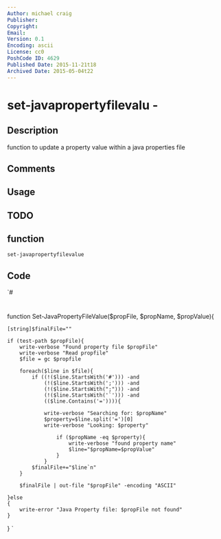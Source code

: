 ```yaml
---
Author: michael craig
Publisher: 
Copyright: 
Email: 
Version: 0.1
Encoding: ascii
License: cc0
PoshCode ID: 4629
Published Date: 2015-11-21t18
Archived Date: 2015-05-04t22
---
```


# set-javapropertyfilevalu - 

## Description

function to update a property value within a java properties file

## Comments



## Usage



## TODO



## function

`set-javapropertyfilevalue`

## Code

`#
 #
 function Set-JavaPropertyFileValue($propFile, $propName, $propValue){
 
 	[string]$finalFile=""
 	
 	if (test-path $propFile){
 		write-verbose "Found property file $propFile"
 		write-verbose "Read propfile"
 		$file = gc $propfile
 		
 		foreach($line in $file){
 			if ((!($line.StartsWith('#'))) -and
 				(!($line.StartsWith(';'))) -and
 				(!($line.StartsWith(";"))) -and
 				(!($line.StartsWith('`'))) -and
 				(($line.Contains('=')))){
 				
 				write-verbose "Searching for: $propName"
 				$property=$line.split('=')[0]
 				write-verbose "Looking: $property" 
 					
 					if ($propName -eq $property){
 						write-verbose "found property name"
 						$line="$propName=$propValue"
 					}
 				}
 			$finalFile+="$line`n"
 		}
 		
 		$finalFile | out-file "$propFile" -encoding "ASCII"
 		
 	}else
 	{
 		write-error "Java Property file: $propFile not found"
 	}
 }
`

